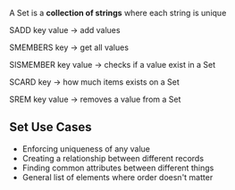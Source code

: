 A Set is a **collection of strings** where each string is unique

SADD key value -> add values

SMEMBERS key -> get all values

SISMEMBER key value -> checks if a value exist in a Set

SCARD key -> how much items exists on a Set

SREM key value -> removes a value from a Set

## Set Use Cases
- Enforcing uniqueness of any value
- Creating a relationship between different records
- Finding common attributes between different things
- General list of elements where order doesn't matter